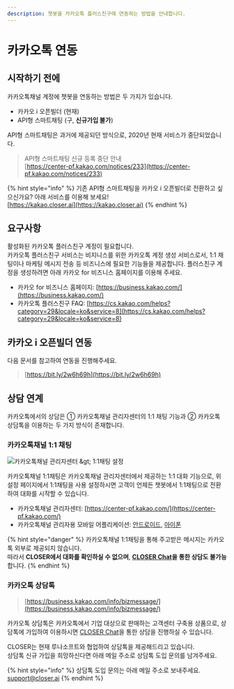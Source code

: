 ```yaml
---
description: 챗봇을 카카오톡 플러스친구에 연동하는 방법을 안내합니다.
---
```


# 카카오톡 연동

## 시작하기 전에    <a id="announcement"></a>

카카오톡채널 계정에 챗봇을 연동하는 방법은 두 가지가 있습니다.

* 카카오 i 오픈빌더 \(현재\)
* API형 스마트채팅 \(구, **신규가입 불가**\)

API형 스마트채팅은 과거에 제공되던 방식으로, 2020년 현재 서비스가 중단되었습니다. 

> API형 스마트채팅 신규 등록 중단 안내  
> [https://center-pf.kakao.com/notices/233](https://center-pf.kakao.com/notices/233)

{% hint style="info" %}
기존 API형 스마트채팅을 카카오 i 오픈빌더로 전환하고 싶으신가요? 아래 서비스를 이용해 보세요!  
[https://kakao.closer.ai](https://kakao.closer.ai)
{% endhint %}

## 요구사항  <a id="prerequisite"></a>

활성화된 카카오톡 플러스친구 계정이 필요합니다.  
카카오톡 플러스친구 서비스는 비지니스를 위한 카카오톡 계정 생성 서비스로서, 1:1 채팅이나 마케팅 메시지 전송 등 비즈니스에 필요한 기능들을 제공합니다. 플러스친구 계정을 생성하려면 아래 카카오 for 비즈니스 홈페이지를 이용해 주세요.

* 카카오 for 비즈니스 홈페이지: [https://business.kakao.com/](https://business.kakao.com/)
* 카카오톡 플러스친구 FAQ: [https://cs.kakao.com/helps?category=29&locale=ko&service=8](https://cs.kakao.com/helps?category=29&locale=ko&service=8)

## 카카오 i 오픈빌더 연동    <a id="openbuilder"></a>

다음 문서를 참고하여 연동을 진행해주세요.

> [https://bit.ly/2w6h69h](https://bit.ly/2w6h69h)

## 상담 연계 <a id="live-chat-integration"></a>

카카오톡에서의 상담은 ① 카카오톡채널 관리자센터의 1:1 채팅 기능과 ② 카카오톡 상담톡을 이용하는 두 가지 방식이 존재합니다.

### 카카오톡채널 1:1 채팅

![&#xCE74;&#xCE74;&#xC624;&#xD1A1;&#xCC44;&#xB110; &#xAD00;&#xB9AC;&#xC790;&#xC13C;&#xD130; &amp;gt; 1:1&#xCC44;&#xD305; &#xC124;&#xC815;](../../.gitbook/assets/manual_response_kakao_center-pf.png)

카카오톡채널 1:1채팅은 카카오톡채널 관리자센터에서 제공하는 1:1 대화 기능으로, 위 설정 페이지에서 1:1채팅을 사용 설정하시면 고객이 언제든 챗봇에서 1:1채팅으로 전환하여 대화를 시작할 수 있습니다.

* 카카오톡채널 관리자센터: [https://center-pf.kakao.com/](https://center-pf.kakao.com/)
* 카카오톡채널 관리자용 모바일 어플리케이션: [안드로이드](https://play.google.com/store/apps/details?id=com.kakao.yellowid&hl=ko), [아이폰](https://apps.apple.com/kr/app/%EC%B9%B4%EC%B9%B4%EC%98%A4%ED%86%A1-%EC%B1%84%EB%84%90-%EA%B4%80%EB%A6%AC%EC%9E%90/id990571676)

{% hint style="danger" %}
카카오톡채널 1:1채팅을 통해 주고받은 메시지는 카카오톡 외부로 제공되지 않습니다.  
따라서 **CLOSER에서 대화를 확인하실 수 없으며**, [**CLOSER Chat**](../../chat/about/)**을 통한 상담도 불가능**합니다.
{% endhint %}

### 카카오톡 상담톡

> [https://business.kakao.com/info/bizmessage/](https://business.kakao.com/info/bizmessage/)

카카오톡 상담톡은 카카오톡에서 기업 대상으로 판매하는 고객센터 구축용 상품으로, 상담톡에 가입하여 이용하시면 [CLOSER Chat](../../chat/about/)을 통한 상담을 진행하실 수 있습니다.

CLOSER는 현재 루나소프트와 협업하여 상담톡을 제공해드리고 있습니다.   
상담톡 신규 가입을 희망하신다면 아래 메일 주소로 상담톡 도입 문의를 남겨주세요.

{% hint style="info" %}
상담톡 도입 문의는 아래 메일 주소로 보내주세요.  
[support@closer.ai](mailto:support@closer.ai?subject=%5B%EC%B9%B4%EC%B9%B4%EC%98%A4%EC%83%81%EB%8B%B4%ED%86%A1%EC%8B%A0%EC%B2%AD%5D%20%ED%9A%8C%EC%82%AC%EB%AA%85&body=-%20%EA%B3%A0%EA%B0%9D%EC%82%AC%EB%AA%85%20%3A%0A-%20%EB%B0%9C%EC%8B%A0%ED%94%84%EB%A1%9C%ED%95%84%EB%AA%85%20%3A%0A-%20%EA%B3%A0%EA%B0%9D%EC%82%AC%20%EB%8C%80%ED%91%9C%EB%B2%88%ED%98%B8%20%3A%0A-%20%EA%B3%A0%EA%B0%9D%EC%82%AC%20%ED%99%88%ED%8E%98%EC%9D%B4%EC%A7%80%20URL%20%3A%0A-%20%EC%82%AC%EC%97%85%EC%9E%90%EB%93%B1%EB%A1%9D%EC%A6%9D%20%3A%20%28%EC%B2%A8%EB%B6%80%29)
{% endhint %}

